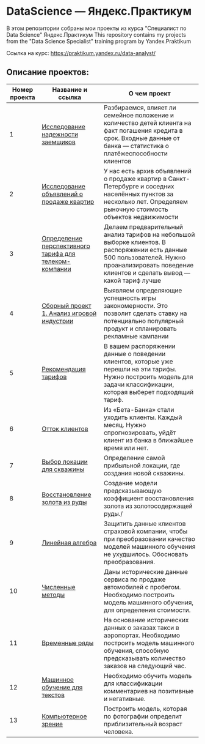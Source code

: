 # DataScience — Яндекс.Практикум
В этом репозитории собраны мои проекты из курса "Специалист по Data Science" Яндекс.Практикум
This repository contains my projects from the "Data Science Specialist" training program by Yandex.Praktikum

Ссылка на курс: https://praktikum.yandex.ru/data-analyst/


## Описание проектов:
| Номер проекта | Название и ссылка | О чем проект                                                     |
|---------------|-------------------|------------------------------------------------------------------|
|1              |[Исследование надежности заемщиков](https://nbviewer.org/github/DarAnod-B/YPracticum/blob/main/01.%20Предобработка%20данных/Data_preprocessing.ipynb)|Разбираемся, влияет ли семейное положение и количество детей клиента на факт погашения кредита в срок. Входные данные от банка — статистика о платёжеспособности клиентов|
|2              |[Исследование объявлений о продаже квартир](https://nbviewer.org/github/DarAnod-B/YPracticum/blob/main/03.%20Статистический%20анализ%20данных/Statistical_data_analysis.ipynb)| У нас есть архив объявлений о продаже квартир в Санкт-Петербурге и соседних населённых пунктов за несколько лет. Определяем рыночную стоимость объектов недвижимости|
|3              |[Определение перспективного тарифа для телеком-компании](https://nbviewer.org/github/DarAnod-B/YPracticum/blob/main/03.%20Статистический%20анализ%20данных/Statistical_data_analysis.ipynb)|Делаем предварительный анализ тарифов на небольшой выборке клиентов. В распоряжении есть данные 500 пользователей. Нужно проанализировать поведение клиентов и сделать вывод — какой тариф лучше|
|4              |[Сборный проект 1. Анализ игровой индустрии](https://nbviewer.org/github/DarAnod-B/YPracticum/blob/main/04.%20Сборный%20проект%201/Prefabricated_project_1.ipynb)|Выявляем определяющие успешность игры закономерности. Это позволит сделать ставку на потенциально популярный продукт и спланировать рекламные кампании|
|5              |[Рекомендация тарифов](https://nbviewer.org/github/DarAnod-B/YPracticum/blob/main/05.%20Введение%20в%20машинное%20обучение/Introduction_to_Machine_Learning.ipynb)|В вашем распоряжении данные о поведении клиентов, которые уже перешли на эти тарифы. Нужно построить модель для задачи классификации, которая выберет подходящий тариф.|
|6              |[Отток клиентов](https://nbviewer.org/github/DarAnod-B/YPracticum/blob/main/06.%20Обучение%20с%20учителем/Learning_with_a_teacher.ipynb)|Из «Бета-Банка» стали уходить клиенты. Каждый месяц. Нужно спрогнозировать, уйдёт клиент из банка в ближайшее время или нет.|
|7              |[Выбор локации для скважины](https://nbviewer.org/github/DarAnod-B/YPracticum/blob/main/07.%20Машинное%20обучение%20в%20бизнесе/Machine_Learning_in_Business.ipynb)|Определение самой прибыльной локации, где создания новой скважины.|
|8              |[Восстановление золота из руды](https://nbviewer.org/github/DarAnod-B/YPracticum/blob/main/08.%20Сборный%20проект%202/Prefabricated_project_2.ipynb)|Cоздание модели предсказывающую коэффициент восстановления золота из золотосодержащей руды./
|9              |[Линейная алгебра](https://nbviewer.org/github/DarAnod-B/YPracticum/blob/main/09.%20Линейная%20алгебра/Linear_algebra.ipynb)|Защитить данные клиентов страховой компании, чтобы при преобразовании качество моделей машинного обучения не ухудшилось. Обосновать преобразования.|
|10             |[Численные методы](https://nbviewer.org/github/DarAnod-B/YPracticum/blob/main/10.%20Численные%20методы/Numerical_analysis.ipynb)|Даны исторические данные сервиса по продаже автомобилей с пробегом. Необходимо построить модель машинного обучения, для определения стоимости.|
|11             |[Временные ряды](https://nbviewer.org/github/DarAnod-B/YPracticum/blob/main/11.%20Временные%20ряды/Time_series.ipynb)|На основание исторических данных о заказах такси в аэропортах. Необходимо построить модель машинного обучения, способную предсказывать количество заказов на следующий час.|
|12             |[Машинное обучение для текстов](https://nbviewer.org/github/DarAnod-B/YPracticum/blob/main/12.%20Машинное%20обучение%20для%20текстов/Machine%20learning%20for%20texts.ipynb)|Необходимо обучить модель для классификации комментариев на позитивные и негативные.|
|13             |[Компьютерное зрение](https://nbviewer.org/github/DarAnod-B/YPracticum/blob/main/13.%20Компьютерное%20зрение/Computer_vision.ipynb)|Построить модель, которая по фотографии определит приблизительный возраст человека.|
